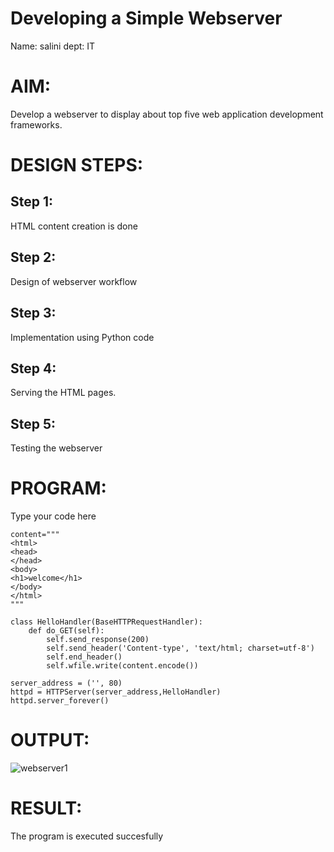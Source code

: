 # Developing a Simple Webserver
Name: salini
dept: IT

# AIM:

Develop a webserver to display about top five web application development frameworks.

# DESIGN STEPS:

## Step 1:

HTML content creation is done

## Step 2:

Design of webserver workflow

## Step 3:

Implementation using Python code

## Step 4:

Serving the HTML pages.

## Step 5:

Testing the webserver
# PROGRAM:
Type your code here
```
content="""
<html>
<head>
</head>
<body>
<h1>welcome</h1>
</body>
</html>
"""

class HelloHandler(BaseHTTPRequestHandler):
    def do_GET(self):
        self.send_response(200)
        self.send_header('Content-type', 'text/html; charset=utf-8')
        self.end_header()
        self.wfile.write(content.encode())

server_address = ('', 80)
httpd = HTTPServer(server_address,HelloHandler)
httpd.server_forever()
```
# OUTPUT:

![webserver1](https://github.com/salinianbzhgan/Web_server/assets/145742862/b31d82cd-6040-4fa5-8ce7-bc205df263d7)

# RESULT:

The program is executed succesfully
